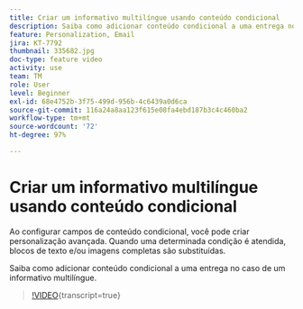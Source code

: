```yaml
---
title: Criar um informativo multilíngue usando conteúdo condicional
description: Saiba como adicionar conteúdo condicional a uma entrega no caso de um informativo multilíngue.
feature: Personalization, Email
jira: KT-7792
thumbnail: 335682.jpg
doc-type: feature video
activity: use
team: TM
role: User
level: Beginner
exl-id: 68e4752b-3f75-499d-956b-4c6439a0d6ca
source-git-commit: 116a24a8aa123f615e08fa4ebd187b3c4c460ba2
workflow-type: tm+mt
source-wordcount: '72'
ht-degree: 97%

---
```


# Criar um informativo multilíngue usando conteúdo condicional

Ao configurar campos de conteúdo condicional, você pode criar personalização avançada. Quando uma determinada condição é atendida, blocos de texto e/ou imagens completas são substituídas.

Saiba como adicionar conteúdo condicional a uma entrega no caso de um informativo multilíngue.

>[!VIDEO](https://video.tv.adobe.com/v/335682?quality=12&learn=on){transcript=true}

